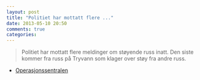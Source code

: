 ```yaml
---
layout: post
title: "Politiet har mottatt flere ..."
date: 2013-05-10 20:50
comments: true
categories: 
---
```

> Politiet har mottatt flere meldinger om støyende russ inatt. Den siste kommer fra russ på Tryvann som klager over støy fra andre russ.
- [Operasjonssentralen](http://twitter.com/oslopolitiops/statuses/333066494411956225)
